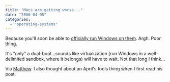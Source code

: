 ```yaml
---
title: "Macs are getting worse..."
date: "2006-04-05"
categories: 
  - "operating-systems"
---
```


Because you'll soon be able to [officially run Windows on them](http://www.apple.com/macosx/bootcamp/). Argh. Poor thing.

It's "only" a dual-boot...sounds like virtualization (run Windows in a well-delimited sandbox, where it belongs) will have to wait. Not that long I think...

Via [Matthew](http://www.silentpenguin.com/archives/2006/04/apple_opens_the.html). I also thought about an April's fools thing when I first read his post.
